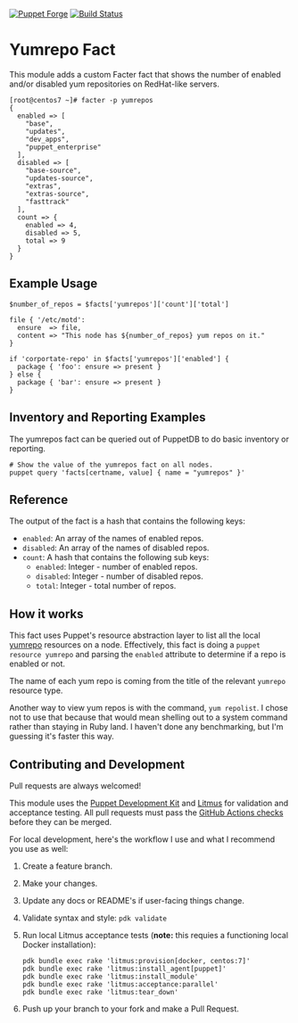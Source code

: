 [![Puppet Forge](https://img.shields.io/puppetforge/v/nate/yumrepos_fact.svg)](https://forge.puppetlabs.com/nate/yumrepos_fact)
[![Build Status](https://github.com/natemccurdy/yumrepos_fact/actions/workflows/checks.yml/badge.svg)](https://github.com/natemccurdy/yumrepos_fact/actions/workflows/checks.yml)

# Yumrepo Fact

This module adds a custom Facter fact that shows the number of enabled and/or disabled yum repositories on RedHat-like servers.

```shell
[root@centos7 ~]# facter -p yumrepos
{
  enabled => [
    "base",
    "updates",
    "dev_apps",
    "puppet_enterprise"
  ],
  disabled => [
    "base-source",
    "updates-source",
    "extras",
    "extras-source",
    "fasttrack"
  ],
  count => {
    enabled => 4,
    disabled => 5,
    total => 9
  }
}
```

## Example Usage

```puppet
$number_of_repos = $facts['yumrepos']['count']['total']

file { '/etc/motd':
  ensure  => file,
  content => "This node has ${number_of_repos} yum repos on it."
}
```

```puppet
if 'corportate-repo' in $facts['yumrepos']['enabled'] {
  package { 'foo': ensure => present }
} else {
  package { 'bar': ensure => present }
}
```

## Inventory and Reporting Examples

The yumrepos fact can be queried out of PuppetDB to do basic inventory or reporting.

```shell
# Show the value of the yumrepos fact on all nodes.
puppet query 'facts[certname, value] { name = "yumrepos" }'
```

## Reference

The output of the fact is a hash that contains the following keys:

* `enabled`: An array of the names of enabled repos.
* `disabled`: An array of the names of disabled repos.
* `count`: A hash that contains the following sub keys:
  * `enabled`: Integer - number of enabled repos.
  * `disabled`: Integer - number of disabled repos.
  * `total`: Integer - total number of repos.

## How it works

This fact uses Puppet's resource abstraction layer to list all the local [yumrepo](https://docs.puppet.com/puppet/latest/types/yumrepo.html) resources on a node. Effectively, this fact is doing a `puppet resource yumrepo` and parsing the `enabled` attribute to determine if a repo is enabled or not.

The name of each yum repo is coming from the title of the relevant `yumrepo` resource type.

Another way to view yum repos is with the command, `yum repolist`. I chose not to use that because that would mean shelling out to a system command rather than staying in Ruby land. I haven't done any benchmarking, but I'm guessing it's faster this way.

## Contributing and Development

Pull requests are always welcomed!

This module uses the [Puppet Development Kit][pdk] and [Litmus][litmus] for validation and acceptance testing. All pull requests must pass the [GitHub Actions checks][ghactions_checks] before they can be merged.

For local development, here's the workflow I use and what I recommend you use as well:
1. Create a feature branch.
2. Make your changes.
3. Update any docs or README's if user-facing things change.
4. Validate syntax and style: `pdk validate`
5. Run local Litmus acceptance tests (**note:** this requies a functioning local Docker installation):

    ```shell
    pdk bundle exec rake 'litmus:provision[docker, centos:7]'
    pdk bundle exec rake 'litmus:install_agent[puppet]'
    pdk bundle exec rake 'litmus:install_module'
    pdk bundle exec rake 'litmus:acceptance:parallel'
    pdk bundle exec rake 'litmus:tear_down'
    ```

6. Push up your branch to your fork and make a Pull Request.


[pdk]: https://puppet.com/docs/pdk/1.x/pdk.html
[litmus]: https://github.com/puppetlabs/puppet_litmus
[ghactions_checks]: https://github.com/natemccurdy/yumrepos_fact/actions/workflows/checks.yml

